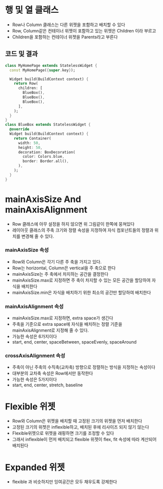 # 행 및 열 클래스

- Row나 Column 클래스는 다른 위젯을 포함하고 배치할 수 있다
- Row, Column같은 컨테이너 위젯이 포함하고 있는 위젯은 Children 이라 부르고
- Children을 포함하는 컨테이너 위젯을 Parents라고 부른다

## 코드 및 결과

```dart
class MyHomePage extends StatelessWidget {
  const MyHomePage({super.key});

  Widget build(BuildContext context) {
    return Row(
      children: [
        BlueBox(),
        BlueBox(),
        BlueBox(),
      ],
    );
  }
}
class BlueBox extends StatelessWidget {
  @override
  Widget build(BuildContext context) {
    return Container(
      width: 50,
      height: 50,
      decoration: BoxDecoration(
        color: Colors.blue,
        border: Border.all(),
      ),
    );
  }
}
```

# mainAxisSize And mainAxisAlignment

- Row 클래스에 아무 설정을 하지 않으면 위 그림같이 한쪽에 뭉쳐있다
- 레이아웃 클래스의 주축 크기와 정렬 속성을 지정하여 자식 컴포넌트들의 정렬과 위치를 변경해 줄 수 있다.

### mainAxisSize 속성

- Row와 Column은 각기 다른 주 축을 가지고 있다.
- Row는 horizontal, Column은 vertical을 주 축으로 한다
- mainAxisSize는 주 축에서 차지하는 공간을 결정한다
- mainAxisSize.max로 지정하면 주 축이 차지할 수 있는 모든 공간을 할당하여 자식을 배치한다
- mainAxisSize.min은 자식을 배치하기 위한 최소의 공간만 할당하여 배치한다

### mainAxisAlignment 속성

- mainAxisSize.max로 지정하면, extra space가 생긴다
- 주축을 기준으로 extra space에 자식을 배치하는 정렬 기준을 mainAxisAlignment로 지정해 줄 수 있다.
- 가능한 속성은 6가지이다
- start, end, center, spaceBetween, spaceEvenly, spaceAround

### crossAxisAlignment 속성

- 주축이 아닌 주축의 수직축(교차축) 방향으로 정렬하는 방식을 지정하는 속성이다
- 대부분의 교차축 속성은 Row에서만 동작한다
- 가능한 속성은 5가지이다
- start, end, center, stretch, baseline

# Flexible 위젯

- Row와 Column은 위젯을 배치할 때 고정된 크기의 위젯을 먼저 배치한다
- 고정된 크기의 위젯은 inflexible하고, 배치된 후에 리사이즈 되지 않기 않는다
- Flexible위젯으로 위젯을 래핑하면 크기를 조정할 수 있다
- 그래서 inflexible이 먼저 배치되고 flexible 위젯이 flex, fit 속성에 따라 계산되어 배치된다

# Expanded 위젯

- flexible 과 비슷하지만 잉여공간은 모두 채우도록 강제한다
